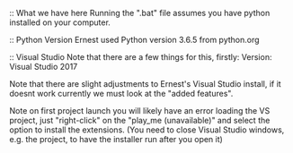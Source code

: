 :: What we have here
Running the ".bat" file assumes you have python installed on your computer.

:: Python Version
Ernest used Python version 3.6.5 from python.org

:: Visual Studio
Note that there are a few things for this, firstly:
Version: Visual Studio 2017

Note that there are slight adjustments to Ernest's Visual Studio install, if it doesnt work currently we must look at the "added features".

Note on first project launch you will likely have an error loading the VS project, just "right-click" on the "play_me (unavailable)" and select the option to install the extensions. (You need to close Visual Studio windows, e.g. the project, to have the installer run after you open it)